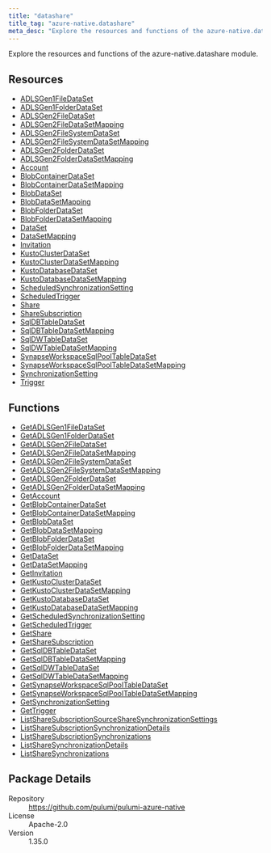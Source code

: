 ```yaml
---
title: "datashare"
title_tag: "azure-native.datashare"
meta_desc: "Explore the resources and functions of the azure-native.datashare module."
---
```


<!-- WARNING: this file was generated by Pulumi Docs Generator. -->
<!-- Do not edit by hand unless you're certain you know what you are doing! -->

Explore the resources and functions of the azure-native.datashare module.

<h2 id="resources">Resources</h2>
<ul class="api">
    <li><a href="adlsgen1filedataset" title="ADLSGen1FileDataSet"><span class="symbol resource"></span>ADLSGen1FileDataSet</a></li>
    <li><a href="adlsgen1folderdataset" title="ADLSGen1FolderDataSet"><span class="symbol resource"></span>ADLSGen1FolderDataSet</a></li>
    <li><a href="adlsgen2filedataset" title="ADLSGen2FileDataSet"><span class="symbol resource"></span>ADLSGen2FileDataSet</a></li>
    <li><a href="adlsgen2filedatasetmapping" title="ADLSGen2FileDataSetMapping"><span class="symbol resource"></span>ADLSGen2FileDataSetMapping</a></li>
    <li><a href="adlsgen2filesystemdataset" title="ADLSGen2FileSystemDataSet"><span class="symbol resource"></span>ADLSGen2FileSystemDataSet</a></li>
    <li><a href="adlsgen2filesystemdatasetmapping" title="ADLSGen2FileSystemDataSetMapping"><span class="symbol resource"></span>ADLSGen2FileSystemDataSetMapping</a></li>
    <li><a href="adlsgen2folderdataset" title="ADLSGen2FolderDataSet"><span class="symbol resource"></span>ADLSGen2FolderDataSet</a></li>
    <li><a href="adlsgen2folderdatasetmapping" title="ADLSGen2FolderDataSetMapping"><span class="symbol resource"></span>ADLSGen2FolderDataSetMapping</a></li>
    <li><a href="account" title="Account"><span class="symbol resource"></span>Account</a></li>
    <li><a href="blobcontainerdataset" title="BlobContainerDataSet"><span class="symbol resource"></span>BlobContainerDataSet</a></li>
    <li><a href="blobcontainerdatasetmapping" title="BlobContainerDataSetMapping"><span class="symbol resource"></span>BlobContainerDataSetMapping</a></li>
    <li><a href="blobdataset" title="BlobDataSet"><span class="symbol resource"></span>BlobDataSet</a></li>
    <li><a href="blobdatasetmapping" title="BlobDataSetMapping"><span class="symbol resource"></span>BlobDataSetMapping</a></li>
    <li><a href="blobfolderdataset" title="BlobFolderDataSet"><span class="symbol resource"></span>BlobFolderDataSet</a></li>
    <li><a href="blobfolderdatasetmapping" title="BlobFolderDataSetMapping"><span class="symbol resource"></span>BlobFolderDataSetMapping</a></li>
    <li><a href="dataset" title="DataSet"><span class="symbol resource"></span>DataSet</a></li>
    <li><a href="datasetmapping" title="DataSetMapping"><span class="symbol resource"></span>DataSetMapping</a></li>
    <li><a href="invitation" title="Invitation"><span class="symbol resource"></span>Invitation</a></li>
    <li><a href="kustoclusterdataset" title="KustoClusterDataSet"><span class="symbol resource"></span>KustoClusterDataSet</a></li>
    <li><a href="kustoclusterdatasetmapping" title="KustoClusterDataSetMapping"><span class="symbol resource"></span>KustoClusterDataSetMapping</a></li>
    <li><a href="kustodatabasedataset" title="KustoDatabaseDataSet"><span class="symbol resource"></span>KustoDatabaseDataSet</a></li>
    <li><a href="kustodatabasedatasetmapping" title="KustoDatabaseDataSetMapping"><span class="symbol resource"></span>KustoDatabaseDataSetMapping</a></li>
    <li><a href="scheduledsynchronizationsetting" title="ScheduledSynchronizationSetting"><span class="symbol resource"></span>ScheduledSynchronizationSetting</a></li>
    <li><a href="scheduledtrigger" title="ScheduledTrigger"><span class="symbol resource"></span>ScheduledTrigger</a></li>
    <li><a href="share" title="Share"><span class="symbol resource"></span>Share</a></li>
    <li><a href="sharesubscription" title="ShareSubscription"><span class="symbol resource"></span>ShareSubscription</a></li>
    <li><a href="sqldbtabledataset" title="SqlDBTableDataSet"><span class="symbol resource"></span>SqlDBTableDataSet</a></li>
    <li><a href="sqldbtabledatasetmapping" title="SqlDBTableDataSetMapping"><span class="symbol resource"></span>SqlDBTableDataSetMapping</a></li>
    <li><a href="sqldwtabledataset" title="SqlDWTableDataSet"><span class="symbol resource"></span>SqlDWTableDataSet</a></li>
    <li><a href="sqldwtabledatasetmapping" title="SqlDWTableDataSetMapping"><span class="symbol resource"></span>SqlDWTableDataSetMapping</a></li>
    <li><a href="synapseworkspacesqlpooltabledataset" title="SynapseWorkspaceSqlPoolTableDataSet"><span class="symbol resource"></span>SynapseWorkspaceSqlPoolTableDataSet</a></li>
    <li><a href="synapseworkspacesqlpooltabledatasetmapping" title="SynapseWorkspaceSqlPoolTableDataSetMapping"><span class="symbol resource"></span>SynapseWorkspaceSqlPoolTableDataSetMapping</a></li>
    <li><a href="synchronizationsetting" title="SynchronizationSetting"><span class="symbol resource"></span>SynchronizationSetting</a></li>
    <li><a href="trigger" title="Trigger"><span class="symbol resource"></span>Trigger</a></li>
</ul>

<h2 id="functions">Functions</h2>
<ul class="api">
    <li><a href="getadlsgen1filedataset" title="GetADLSGen1FileDataSet"><span class="symbol function"></span>GetADLSGen1FileDataSet</a></li>
    <li><a href="getadlsgen1folderdataset" title="GetADLSGen1FolderDataSet"><span class="symbol function"></span>GetADLSGen1FolderDataSet</a></li>
    <li><a href="getadlsgen2filedataset" title="GetADLSGen2FileDataSet"><span class="symbol function"></span>GetADLSGen2FileDataSet</a></li>
    <li><a href="getadlsgen2filedatasetmapping" title="GetADLSGen2FileDataSetMapping"><span class="symbol function"></span>GetADLSGen2FileDataSetMapping</a></li>
    <li><a href="getadlsgen2filesystemdataset" title="GetADLSGen2FileSystemDataSet"><span class="symbol function"></span>GetADLSGen2FileSystemDataSet</a></li>
    <li><a href="getadlsgen2filesystemdatasetmapping" title="GetADLSGen2FileSystemDataSetMapping"><span class="symbol function"></span>GetADLSGen2FileSystemDataSetMapping</a></li>
    <li><a href="getadlsgen2folderdataset" title="GetADLSGen2FolderDataSet"><span class="symbol function"></span>GetADLSGen2FolderDataSet</a></li>
    <li><a href="getadlsgen2folderdatasetmapping" title="GetADLSGen2FolderDataSetMapping"><span class="symbol function"></span>GetADLSGen2FolderDataSetMapping</a></li>
    <li><a href="getaccount" title="GetAccount"><span class="symbol function"></span>GetAccount</a></li>
    <li><a href="getblobcontainerdataset" title="GetBlobContainerDataSet"><span class="symbol function"></span>GetBlobContainerDataSet</a></li>
    <li><a href="getblobcontainerdatasetmapping" title="GetBlobContainerDataSetMapping"><span class="symbol function"></span>GetBlobContainerDataSetMapping</a></li>
    <li><a href="getblobdataset" title="GetBlobDataSet"><span class="symbol function"></span>GetBlobDataSet</a></li>
    <li><a href="getblobdatasetmapping" title="GetBlobDataSetMapping"><span class="symbol function"></span>GetBlobDataSetMapping</a></li>
    <li><a href="getblobfolderdataset" title="GetBlobFolderDataSet"><span class="symbol function"></span>GetBlobFolderDataSet</a></li>
    <li><a href="getblobfolderdatasetmapping" title="GetBlobFolderDataSetMapping"><span class="symbol function"></span>GetBlobFolderDataSetMapping</a></li>
    <li><a href="getdataset" title="GetDataSet"><span class="symbol function"></span>GetDataSet</a></li>
    <li><a href="getdatasetmapping" title="GetDataSetMapping"><span class="symbol function"></span>GetDataSetMapping</a></li>
    <li><a href="getinvitation" title="GetInvitation"><span class="symbol function"></span>GetInvitation</a></li>
    <li><a href="getkustoclusterdataset" title="GetKustoClusterDataSet"><span class="symbol function"></span>GetKustoClusterDataSet</a></li>
    <li><a href="getkustoclusterdatasetmapping" title="GetKustoClusterDataSetMapping"><span class="symbol function"></span>GetKustoClusterDataSetMapping</a></li>
    <li><a href="getkustodatabasedataset" title="GetKustoDatabaseDataSet"><span class="symbol function"></span>GetKustoDatabaseDataSet</a></li>
    <li><a href="getkustodatabasedatasetmapping" title="GetKustoDatabaseDataSetMapping"><span class="symbol function"></span>GetKustoDatabaseDataSetMapping</a></li>
    <li><a href="getscheduledsynchronizationsetting" title="GetScheduledSynchronizationSetting"><span class="symbol function"></span>GetScheduledSynchronizationSetting</a></li>
    <li><a href="getscheduledtrigger" title="GetScheduledTrigger"><span class="symbol function"></span>GetScheduledTrigger</a></li>
    <li><a href="getshare" title="GetShare"><span class="symbol function"></span>GetShare</a></li>
    <li><a href="getsharesubscription" title="GetShareSubscription"><span class="symbol function"></span>GetShareSubscription</a></li>
    <li><a href="getsqldbtabledataset" title="GetSqlDBTableDataSet"><span class="symbol function"></span>GetSqlDBTableDataSet</a></li>
    <li><a href="getsqldbtabledatasetmapping" title="GetSqlDBTableDataSetMapping"><span class="symbol function"></span>GetSqlDBTableDataSetMapping</a></li>
    <li><a href="getsqldwtabledataset" title="GetSqlDWTableDataSet"><span class="symbol function"></span>GetSqlDWTableDataSet</a></li>
    <li><a href="getsqldwtabledatasetmapping" title="GetSqlDWTableDataSetMapping"><span class="symbol function"></span>GetSqlDWTableDataSetMapping</a></li>
    <li><a href="getsynapseworkspacesqlpooltabledataset" title="GetSynapseWorkspaceSqlPoolTableDataSet"><span class="symbol function"></span>GetSynapseWorkspaceSqlPoolTableDataSet</a></li>
    <li><a href="getsynapseworkspacesqlpooltabledatasetmapping" title="GetSynapseWorkspaceSqlPoolTableDataSetMapping"><span class="symbol function"></span>GetSynapseWorkspaceSqlPoolTableDataSetMapping</a></li>
    <li><a href="getsynchronizationsetting" title="GetSynchronizationSetting"><span class="symbol function"></span>GetSynchronizationSetting</a></li>
    <li><a href="gettrigger" title="GetTrigger"><span class="symbol function"></span>GetTrigger</a></li>
    <li><a href="listsharesubscriptionsourcesharesynchronizationsettings" title="ListShareSubscriptionSourceShareSynchronizationSettings"><span class="symbol function"></span>ListShareSubscriptionSourceShareSynchronizationSettings</a></li>
    <li><a href="listsharesubscriptionsynchronizationdetails" title="ListShareSubscriptionSynchronizationDetails"><span class="symbol function"></span>ListShareSubscriptionSynchronizationDetails</a></li>
    <li><a href="listsharesubscriptionsynchronizations" title="ListShareSubscriptionSynchronizations"><span class="symbol function"></span>ListShareSubscriptionSynchronizations</a></li>
    <li><a href="listsharesynchronizationdetails" title="ListShareSynchronizationDetails"><span class="symbol function"></span>ListShareSynchronizationDetails</a></li>
    <li><a href="listsharesynchronizations" title="ListShareSynchronizations"><span class="symbol function"></span>ListShareSynchronizations</a></li>
</ul>

<h2 id="package-details">Package Details</h2>
<dl class="package-details">
	<dt>Repository</dt>
	<dd><a href="https://github.com/pulumi/pulumi-azure-native">https://github.com/pulumi/pulumi-azure-native</a></dd>
	<dt>License</dt>
	<dd>Apache-2.0</dd>
	<dt>Version</dt>
	<dd>1.35.0</dd>
</dl>

